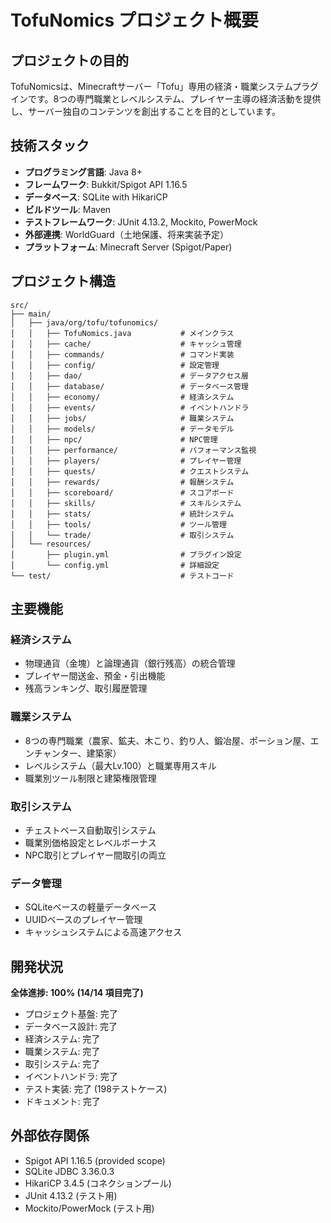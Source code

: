 # TofuNomics プロジェクト概要

## プロジェクトの目的
TofuNomicsは、Minecraftサーバー「Tofu」専用の経済・職業システムプラグインです。8つの専門職業とレベルシステム、プレイヤー主導の経済活動を提供し、サーバー独自のコンテンツを創出することを目的としています。

## 技術スタック
- **プログラミング言語**: Java 8+
- **フレームワーク**: Bukkit/Spigot API 1.16.5
- **データベース**: SQLite with HikariCP
- **ビルドツール**: Maven
- **テストフレームワーク**: JUnit 4.13.2, Mockito, PowerMock
- **外部連携**: WorldGuard（土地保護、将来実装予定）
- **プラットフォーム**: Minecraft Server (Spigot/Paper)

## プロジェクト構造
```
src/
├── main/
│   ├── java/org/tofu/tofunomics/
│   │   ├── TofuNomics.java           # メインクラス
│   │   ├── cache/                    # キャッシュ管理
│   │   ├── commands/                 # コマンド実装
│   │   ├── config/                   # 設定管理
│   │   ├── dao/                      # データアクセス層
│   │   ├── database/                 # データベース管理
│   │   ├── economy/                  # 経済システム
│   │   ├── events/                   # イベントハンドラ
│   │   ├── jobs/                     # 職業システム
│   │   ├── models/                   # データモデル
│   │   ├── npc/                      # NPC管理
│   │   ├── performance/              # パフォーマンス監視
│   │   ├── players/                  # プレイヤー管理
│   │   ├── quests/                   # クエストシステム
│   │   ├── rewards/                  # 報酬システム
│   │   ├── scoreboard/               # スコアボード
│   │   ├── skills/                   # スキルシステム
│   │   ├── stats/                    # 統計システム
│   │   ├── tools/                    # ツール管理
│   │   └── trade/                    # 取引システム
│   └── resources/
│       ├── plugin.yml                # プラグイン設定
│       └── config.yml                # 詳細設定
└── test/                             # テストコード
```

## 主要機能
### 経済システム
- 物理通貨（金塊）と論理通貨（銀行残高）の統合管理
- プレイヤー間送金、預金・引出機能
- 残高ランキング、取引履歴管理

### 職業システム  
- 8つの専門職業（農家、鉱夫、木こり、釣り人、鍛冶屋、ポーション屋、エンチャンター、建築家）
- レベルシステム（最大Lv.100）と職業専用スキル
- 職業別ツール制限と建築権限管理

### 取引システム
- チェストベース自動取引システム
- 職業別価格設定とレベルボーナス
- NPC取引とプレイヤー間取引の両立

### データ管理
- SQLiteベースの軽量データベース
- UUIDベースのプレイヤー管理
- キャッシュシステムによる高速アクセス

## 開発状況
**全体進捗: 100% (14/14 項目完了)**
- プロジェクト基盤: 完了
- データベース設計: 完了
- 経済システム: 完了
- 職業システム: 完了
- 取引システム: 完了
- イベントハンドラ: 完了
- テスト実装: 完了 (198テストケース)
- ドキュメント: 完了

## 外部依存関係
- Spigot API 1.16.5 (provided scope)
- SQLite JDBC 3.36.0.3
- HikariCP 3.4.5 (コネクションプール)
- JUnit 4.13.2 (テスト用)
- Mockito/PowerMock (テスト用)